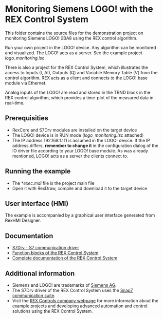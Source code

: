 ﻿Monitoring Siemens LOGO! with the REX Control System
====================================================

This folder contains the source files for the demonstration project on monitoring
Siemens LOGO! 0BA8 using the REX control algorithm.

Run your own project in the LOGO! device. Any algorithm can be monitored and visualized. The 
LOGO! acts as a server. See the example project *logo_monitoring.lsc*.

There is also a project for the REX Control System, which illustrates the access
to Inputs (I, AI), Outputs (Q) and Variable Memory Table (V) from the control 
algorithm. REX acts as a client and connects to the LOGO! base module via Ethernet.

Analog inputs of the LOGO! are read and stored in the TRND block in the REX 
control algorithm, which provides a time-plot of the measured data in real-time.

## Prerequisities ##
- RexCore and S7Drv modules are installed on the target device
- The LOGO! device is in RUN mode (*logo_monitoring.lsc* attached)
- The IP address 192.168.1.111 is assumed in the LOGO! device. If the IP address 
differs, **remember to change it** in the configuration dialog of the IO driver file according to your
LOGO! base module. As was already mentioned, LOGO! acts as a server the clients 
connect to. 

## Running the example ##
- The **exec.mdl* file is the project main file
- Open it with RexDraw, compile and download it to the target device

## User interface (HMI) ##
The example is accompanied by a graphical user interface generated from RexHMI Designer.

## Documentation ##

- [S7Drv - S7 communication driver](https://www.rexcontrols.com/media/2.50.1/doc/ENGLISH/MANUALS/S7Drv/S7Drv_ENG.html)
- [Function blocks of the REX Control System](https://www.rexcontrols.com/media/2.50.1/doc/ENGLISH/MANUALS/BRef/BRef_ENG.html)
- [Complete documentation of the REX Control System](http://www.rexcontrols.com/documentation-and-support)

## Additional information ##

- Siemens and LOGO! are trademarks of [Siemens AG](http://www.siemens.com).
- The S7Drv driver of the REX Control System uses the [Snap7 communication suite](http://sourceforge.net/projects/snap7).
- Visit the [REX Controls company webpage](http://www.rexcontrols.com) 
for more information about the example projects and developing advanced 
automation and control solutions using the REX Control System.
